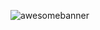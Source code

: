 ![awesomebanner](https://user-images.githubusercontent.com/55991172/107130825-8753e880-688e-11eb-94ae-e9e7d2dea4ae.gif)



